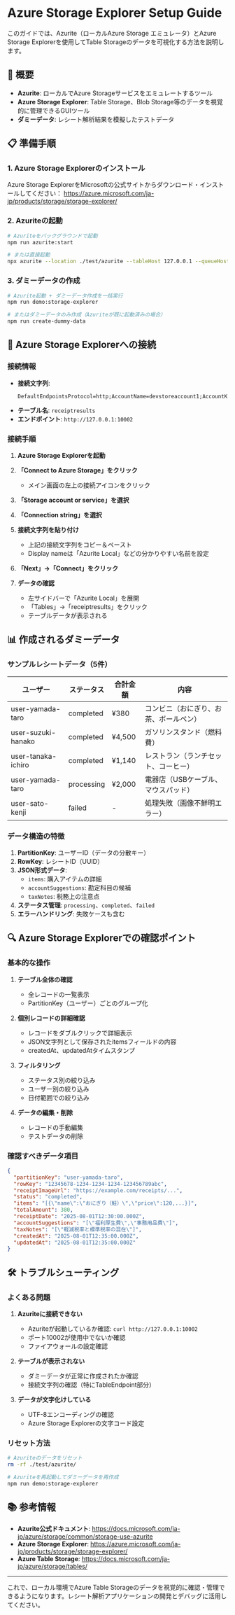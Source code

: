 # Azure Storage Explorer Setup Guide

このガイドでは、Azurite（ローカルAzure Storage エミュレータ）とAzure Storage Explorerを使用してTable Storageのデータを可視化する方法を説明します。

## 🎯 概要

- **Azurite**: ローカルでAzure Storageサービスをエミュレートするツール
- **Azure Storage Explorer**: Table Storage、Blob Storage等のデータを視覚的に管理できるGUIツール
- **ダミーデータ**: レシート解析結果を模擬したテストデータ

## 📋 準備手順

### 1. Azure Storage Explorerのインストール

Azure Storage ExplorerをMicrosoftの公式サイトからダウンロード・インストールしてください：
https://azure.microsoft.com/ja-jp/products/storage/storage-explorer/

### 2. Azuriteの起動

```bash
# Azuriteをバックグラウンドで起動
npm run azurite:start

# または直接起動
npx azurite --location ./test/azurite --tableHost 127.0.0.1 --queueHost 127.0.0.1 --blobHost 127.0.0.1
```

### 3. ダミーデータの作成

```bash
# Azurite起動 + ダミーデータ作成を一括実行
npm run demo:storage-explorer

# またはダミーデータのみ作成（Azuriteが既に起動済みの場合）
npm run create-dummy-data
```

## 🔌 Azure Storage Explorerへの接続

### 接続情報
- **接続文字列**: 
  ```
  DefaultEndpointsProtocol=http;AccountName=devstoreaccount1;AccountKey=Eby8vdM02xNOcqFlqUwJPLlmEtlCDXJ1OUzFT50uSRZ6IFsuFq2UVErCz4I6tq/K1SZFPTOtr/KBHBeksoGMGw==;TableEndpoint=http://127.0.0.1:10002/devstoreaccount1;
  ```
- **テーブル名**: `receiptresults`
- **エンドポイント**: `http://127.0.0.1:10002`

### 接続手順

1. **Azure Storage Explorerを起動**

2. **「Connect to Azure Storage」をクリック**
   - メイン画面の左上の接続アイコンをクリック

3. **「Storage account or service」を選択**

4. **「Connection string」を選択**

5. **接続文字列を貼り付け**
   - 上記の接続文字列をコピー＆ペースト
   - Display nameは「Azurite Local」などの分かりやすい名前を設定

6. **「Next」→「Connect」をクリック**

7. **データの確認**
   - 左サイドバーで「Azurite Local」を展開
   - 「Tables」→「receiptresults」をクリック
   - テーブルデータが表示される

## 📊 作成されるダミーデータ

### サンプルレシートデータ（5件）

| ユーザー | ステータス | 合計金額 | 内容 |
|---------|-----------|---------|------|
| user-yamada-taro | completed | ¥380 | コンビニ（おにぎり、お茶、ボールペン） |
| user-suzuki-hanako | completed | ¥4,500 | ガソリンスタンド（燃料費） |
| user-tanaka-ichiro | completed | ¥1,140 | レストラン（ランチセット、コーヒー） |
| user-yamada-taro | processing | ¥2,000 | 電器店（USBケーブル、マウスパッド） |
| user-sato-kenji | failed | - | 処理失敗（画像不鮮明エラー） |

### データ構造の特徴

1. **PartitionKey**: ユーザーID（データの分散キー）
2. **RowKey**: レシートID（UUID）
3. **JSON形式データ**: 
   - `items`: 購入アイテムの詳細
   - `accountSuggestions`: 勘定科目の候補
   - `taxNotes`: 税務上の注意点
4. **ステータス管理**: `processing`、`completed`、`failed`
5. **エラーハンドリング**: 失敗ケースも含む

## 🔍 Azure Storage Explorerでの確認ポイント

### 基本的な操作

1. **テーブル全体の確認**
   - 全レコードの一覧表示
   - PartitionKey（ユーザー）ごとのグループ化

2. **個別レコードの詳細確認**
   - レコードをダブルクリックで詳細表示
   - JSON文字列として保存されたitemsフィールドの内容
   - createdAt、updatedAtタイムスタンプ

3. **フィルタリング**
   - ステータス別の絞り込み
   - ユーザー別の絞り込み
   - 日付範囲での絞り込み

4. **データの編集・削除**
   - レコードの手動編集
   - テストデータの削除

### 確認すべきデータ項目

```json
{
  "partitionKey": "user-yamada-taro",
  "rowKey": "12345678-1234-1234-1234-123456789abc",
  "receiptImageUrl": "https://example.com/receipts/...",
  "status": "completed",
  "items": "[{\"name\":\"おにぎり（鮭）\",\"price\":120,...}]",
  "totalAmount": 380,
  "receiptDate": "2025-08-01T12:30:00.000Z",
  "accountSuggestions": "[\"福利厚生費\",\"事務用品費\"]",
  "taxNotes": "[\"軽減税率と標準税率の混在\"]",
  "createdAt": "2025-08-01T12:35:00.000Z",
  "updatedAt": "2025-08-01T12:35:00.000Z"
}
```

## 🛠️ トラブルシューティング

### よくある問題

1. **Azuriteに接続できない**
   - Azuriteが起動しているか確認: `curl http://127.0.0.1:10002`
   - ポート10002が使用中でないか確認
   - ファイアウォールの設定確認

2. **テーブルが表示されない**
   - ダミーデータが正常に作成されたか確認
   - 接続文字列の確認（特にTableEndpoint部分）

3. **データが文字化けしている**
   - UTF-8エンコーディングの確認
   - Azure Storage Explorerの文字コード設定

### リセット方法

```bash
# Azuriteのデータをリセット
rm -rf ./test/azurite/

# Azuriteを再起動してダミーデータを再作成
npm run demo:storage-explorer
```

## 📚 参考情報

- **Azurite公式ドキュメント**: https://docs.microsoft.com/ja-jp/azure/storage/common/storage-use-azurite
- **Azure Storage Explorer**: https://azure.microsoft.com/ja-jp/products/storage/storage-explorer/
- **Azure Table Storage**: https://docs.microsoft.com/ja-jp/azure/storage/tables/

---

これで、ローカル環境でAzure Table Storageのデータを視覚的に確認・管理できるようになります。レシート解析アプリケーションの開発とデバッグに活用してください。